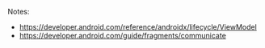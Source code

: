 Notes:

- https://developer.android.com/reference/androidx/lifecycle/ViewModel
- https://developer.android.com/guide/fragments/communicate

